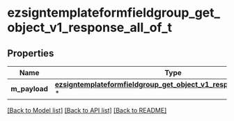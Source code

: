 # ezsigntemplateformfieldgroup_get_object_v1_response_all_of_t

## Properties
Name | Type | Description | Notes
------------ | ------------- | ------------- | -------------
**m_payload** | [**ezsigntemplateformfieldgroup_get_object_v1_response_m_payload_t**](ezsigntemplateformfieldgroup_get_object_v1_response_m_payload.md) \* |  | 

[[Back to Model list]](../README.md#documentation-for-models) [[Back to API list]](../README.md#documentation-for-api-endpoints) [[Back to README]](../README.md)


